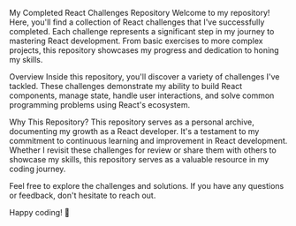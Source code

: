 My Completed React Challenges Repository
Welcome to my repository! Here, you'll find a collection of React challenges that I've successfully completed. Each challenge represents a significant step in my journey to mastering React development. From basic exercises to more complex projects, this repository showcases my progress and dedication to honing my skills.

Overview
Inside this repository, you'll discover a variety of challenges I've tackled. These challenges demonstrate my ability to build React components, manage state, handle user interactions, and solve common programming problems using React's ecosystem.

Why This Repository?
This repository serves as a personal archive, documenting my growth as a React developer. It's a testament to my commitment to continuous learning and improvement in React development. Whether I revisit these challenges for review or share them with others to showcase my skills, this repository serves as a valuable resource in my coding journey.

Feel free to explore the challenges and solutions. If you have any questions or feedback, don't hesitate to reach out.

Happy coding! 🚀
